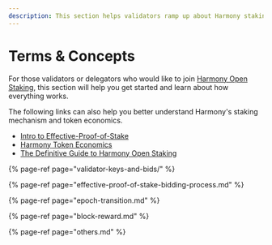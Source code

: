 ```yaml
---
description: This section helps validators ramp up about Harmony staking
---
```


# Terms & Concepts

For those validators or delegators who would like to join [Harmony Open Staking](http://staking.harmony.one/), this section will help you get started and learn about how everything works.

The following links can also help you better understand Harmony's staking mechanism and token economics.

* [Intro to Effective-Proof-of-Stake](https://github.com/harmony-one/docs-home-cn/tree/4b2bc81c3449d66c0e2a510519ca3489dbf66ab5/harmony-one/introducing-harmonys-effective-proof-of-stake-epos-2d39b4b8d58/README.md)
* [Harmony Token Economics](https://github.com/harmony-one/docs-home-cn/tree/4b2bc81c3449d66c0e2a510519ca3489dbf66ab5/harmony-one/harmonys-new-tokenomics-bcdac0db60d7/README.md)
* [The Definitive Guide to Harmony Open Staking](https://medium.com/harmony-one/the-definitive-guide-to-harmony-open-staking-6c78976a7d63)

{% page-ref page="validator-keys-and-bids/" %}

{% page-ref page="effective-proof-of-stake-bidding-process.md" %}

{% page-ref page="epoch-transition.md" %}

{% page-ref page="block-reward.md" %}

{% page-ref page="others.md" %}

